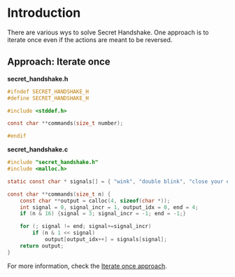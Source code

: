 # Introduction

There are various wys to solve Secret Handshake.
One approach is to iterate once even if the actions are meant to be reversed.

## Approach: Iterate once

**secret_handshake.h**
```c
#ifndef SECRET_HANDSHAKE_H
#define SECRET_HANDSHAKE_H

#include <stddef.h>

const char **commands(size_t number);

#endif
```

**secret_handshake.c**

```c
#include "secret_handshake.h"
#include <malloc.h>

static const char * signals[] = { "wink", "double blink", "close your eyes", "jump" };

const char **commands(size_t n) {
    const char **output = calloc(4, sizeof(char *));
    int signal = 0, signal_incr = 1, output_idx = 0, end = 4;
    if (n & 16) {signal = 3; signal_incr = -1; end = -1;}

    for (; signal != end; signal+=signal_incr)
        if (n & 1 << signal)
            output[output_idx++] = signals[signal];
    return output;
}
```

For more information, check the [Iterate once approach][approach-iterate-once].

[approach-iterate-once]: https://exercism.org/tracks/c/exercises/secret-handshake/approaches/iterate-once
